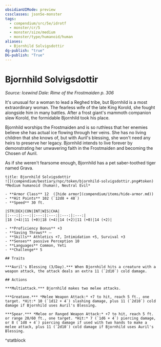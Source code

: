 ```yaml
---
obsidianUIMode: preview
cssclasses: json5e-monster
tags:
  - compendium/src/5e/idrotf
  - monster/cr/5
  - monster/size/medium
  - monster/type/humanoid/human
aliases:
  - Bjornhild Solvigsdottir
dg-publish: "true"
DG-publish: "True"
---
```

# Bjornhild Solvigsdottir
*Source: Icewind Dale: Rime of the Frostmaiden p. 306*  

It's unusual for a woman to lead a Reghed tribe, but Bjornhild is a most extraordinary woman. The fearless wife of the late King Korold, she fought alongside him in many battles. After a frost giant's mammoth companion slew Korold, the formidable Bjornhild took his place.

Bjornhild worships the Frostmaiden and is so ruthless that her enemies believe she has actual ice flowing through her veins. She has no living children that she knows of, but with Auril's blessing, she won't need any heirs to preserve her legacy. Bjornhild intends to live forever by demonstrating her unwavering faith in the Frostmaiden and becoming the Chosen of Auril.

As if she weren't fearsome enough, Bjornhild has a pet saber-toothed tiger named Grava.

```ad-statblock
title: Bjornhild Solvigsdottir
![](compendium/bestiary/npc/token/bjornhild-solvigsdottir.png#token)
*Medium humanoid (human), Neutral Evil*

- **Armor Class** 12  ([hide armor](compendium/items/hide-armor.md))
- **Hit Points** 102 (`12d8 + 48`)
- **Speed** 30 ft.

|STR|DEX|CON|INT|WIS|CHA|
|:---:|:---:|:---:|:---:|:---:|:---:|
|18 (+4)|11 (+0)|18 (+4)|14 (+2)|11 (+0)|14 (+2)|

- **Proficiency Bonus** +3
- **Saving Throws** ⏤
- **Skills** Athletics +7, Intimidation +5, Survival +3
- **Senses** passive Perception 10
- **Languages** Common, Yeti
- **Challenge** 5

## Traits

***Auril's Blessing (3/Day).*** When Bjornhild hits a creature with a weapon attack, the attack deals an extra 11 (`2d10`) cold damage.

## Actions

***Multiattack.*** Bjornhild makes two melee attacks.

***Greataxe.*** *Melee Weapon Attack:* +7 to hit, reach 5 ft., one target. *Hit:* 10 (`1d12 + 4`) slashing damage, plus 11 (`2d10`) cold damage if Bjornhild uses Auril's Blessing.

***Spear.*** *Melee or Ranged Weapon Attack:* +7 to hit, reach 5 ft. or range 20/60 ft., one target. *Hit:* 7 (`1d6 + 4`) piercing damage, or 8 (`1d8 + 4`) piercing damage if used with two hands to make a melee attack, plus 11 (`2d10`) cold damage if Bjornhild uses Auril's Blessing.
```
^statblock